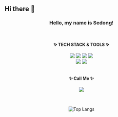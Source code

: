 ## Hi there 👋

<div align=center>

 ### Hello, my name is Sedong!
 <br />
 
 <h4>✨ TECH STACK & TOOLS ✨</h4>
 <img src="https://img.shields.io/badge/HTML5-E34F26?style=flat-square&logo=HTML5&logoColor=white">
 <img src="https://img.shields.io/badge/CSS3-1572B6?style=flat-square&logo=CSS3&logoColor=white">
 <img src="https://img.shields.io/badge/JavaScript-F7DF1E?style=flat-square&logo=JavaScript&logoColor=white"/>
 <img src="https://img.shields.io/badge/React-61DAFB?style=flat-square&logo=React&logoColor=white">
 <br />
 <img src="https://img.shields.io/badge/Git-F05032?style=flat-square&logo=Git&logoColor=white">
 <img src="https://img.shields.io/badge/Github-181717?style=flat-square&logo=Github&logoColor=white">
 <br />
 <br />
 
 <h4>✨ Call Me ✨</h4>
 <a href="mailto:ksd9638@google.com" target="_blank">
  <img src="https://img.shields.io/badge/n_box19@naver.com-EA4335?style=flat-square&logo=Gmail&logoColor=ffffff"/></a>
 <br/>
 <br/>
 <br/>
 
 ![Top Langs](https://github-readme-stats.vercel.app/api/top-langs/?username=Dodam0719&layout=compact)
</div>

<!--
**Rhajiit/Rhajiit** is a ✨ _special_ ✨ repository because its `README.md` (this file) appears on your GitHub profile.

Here are some ideas to get you started:

- 🔭 I’m currently working on ...
- 🌱 I’m currently learning ...
- 👯 I’m looking to collaborate on ...
- 🤔 I’m looking for help with ...
- 💬 Ask me about ...
- 📫 How to reach me: ...
- 😄 Pronouns: ...
- ⚡ Fun fact: ...
-->
